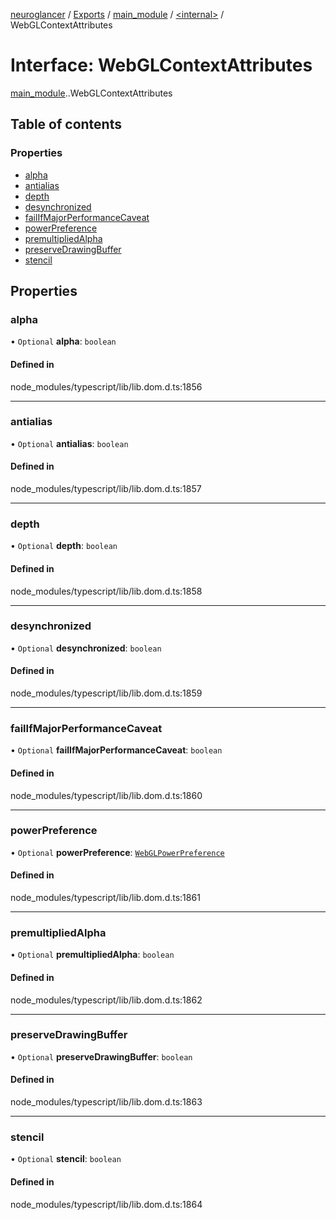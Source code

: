 [neuroglancer](../README.md) / [Exports](../modules.md) / [main\_module](../modules/main_module.md) / [<internal\>](../modules/main_module._internal_.md) / WebGLContextAttributes

# Interface: WebGLContextAttributes

[main_module](../modules/main_module.md).[<internal>](../modules/main_module._internal_.md).WebGLContextAttributes

## Table of contents

### Properties

- [alpha](main_module._internal_.WebGLContextAttributes.md#alpha)
- [antialias](main_module._internal_.WebGLContextAttributes.md#antialias)
- [depth](main_module._internal_.WebGLContextAttributes.md#depth)
- [desynchronized](main_module._internal_.WebGLContextAttributes.md#desynchronized)
- [failIfMajorPerformanceCaveat](main_module._internal_.WebGLContextAttributes.md#failifmajorperformancecaveat)
- [powerPreference](main_module._internal_.WebGLContextAttributes.md#powerpreference)
- [premultipliedAlpha](main_module._internal_.WebGLContextAttributes.md#premultipliedalpha)
- [preserveDrawingBuffer](main_module._internal_.WebGLContextAttributes.md#preservedrawingbuffer)
- [stencil](main_module._internal_.WebGLContextAttributes.md#stencil)

## Properties

### alpha

• `Optional` **alpha**: `boolean`

#### Defined in

node_modules/typescript/lib/lib.dom.d.ts:1856

___

### antialias

• `Optional` **antialias**: `boolean`

#### Defined in

node_modules/typescript/lib/lib.dom.d.ts:1857

___

### depth

• `Optional` **depth**: `boolean`

#### Defined in

node_modules/typescript/lib/lib.dom.d.ts:1858

___

### desynchronized

• `Optional` **desynchronized**: `boolean`

#### Defined in

node_modules/typescript/lib/lib.dom.d.ts:1859

___

### failIfMajorPerformanceCaveat

• `Optional` **failIfMajorPerformanceCaveat**: `boolean`

#### Defined in

node_modules/typescript/lib/lib.dom.d.ts:1860

___

### powerPreference

• `Optional` **powerPreference**: [`WebGLPowerPreference`](../modules/main_module._internal_.md#webglpowerpreference)

#### Defined in

node_modules/typescript/lib/lib.dom.d.ts:1861

___

### premultipliedAlpha

• `Optional` **premultipliedAlpha**: `boolean`

#### Defined in

node_modules/typescript/lib/lib.dom.d.ts:1862

___

### preserveDrawingBuffer

• `Optional` **preserveDrawingBuffer**: `boolean`

#### Defined in

node_modules/typescript/lib/lib.dom.d.ts:1863

___

### stencil

• `Optional` **stencil**: `boolean`

#### Defined in

node_modules/typescript/lib/lib.dom.d.ts:1864

